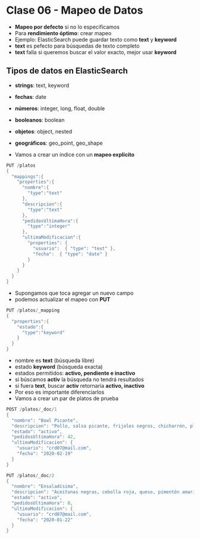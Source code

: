 # Clase 06 - Mapeo de Datos

- **Mapeo por defecto** si no lo especificamos
- Para **rendimiento óptimo**: crear mapeo
- Ejemplo: ElasticSearch puede guardar texto como **text** y **keyword**
- **text** es pefecto para búsquedas de texto completo
- **text** falla si queremos buscar el valor exacto, mejor usar **keyword**

## Tipos de datos en ElasticSearch

- **strings**: text, keyword
- **fechas**: date
- **números**: integer, long, float, double
- **booleanos**: boolean
- **objetos**: object, nested
- **geográficos**: geo_point, geo_shape

- Vamos a crear un índice con un **mapeo explícito**

```java
PUT /platos
{
  "mappings":{
    "properties":{
      "nombre":{
        "type":"text"
      },
      "descripcion":{
        "type":"text"
      },
      "pedidosUltimaHora":{
        "type":"integer"
      },
      "ultimaModificacion":{
        "properties": {
          "usuario":  { "type": "text" },
          "fecha":  { "type": "date" }
        }
      }
    }
  }
}
```

- Supongamos que toca agregar un nuevo campo
- podemos actualizar el mapeo con **PUT**

```java
PUT /platos/_mapping
{
  "properties":{
    "estado":{
      "type":"keyword"
    }
  }
}
```

- nombre es **text** (búsqueda libre)
- estado **keyword** (búsqueda exacta)
- estados permitidos: **activo, pendiente e inactivo**
- si búscamos **activ** la búsqueda no tendrá resultados
- si fuera **text**, buscar **activ** retornaría **activo, inactivo**
- Por eso es importante diferenciarlos
- Vamos a crear un par de platos de prueba

```java
POST /platos/_doc/1
{
  "nombre": "Bowl Picante",
  "descripcion": "Pollo, salsa picante, frijoles negros, chicharrón, plátano maduro y aguacate.",
  "estado": "activo",
  "pedidosUltimaHora": 42,
  "ultimaModificacion": {
    "usuario": "crd07@mail.com",
    "fecha": "2020-02-19"
  }
}
```

```java
PUT /platos/_doc/2
{
  "nombre": "Ensaladísima",
  "descripcion": "Aceitunas negras, cebolla roja, queso, pimentón amarillo, tomate cherry, aguacate, ajonjolí. (vegano, vegetariano y saludable)",
  "estado": "activo",
  "pedidosUltimaHora": 0,
  "ultimaModificacion": {
    "usuario": "crd07@mail.com",
    "fecha": "2020-01-22"
  }
}
```